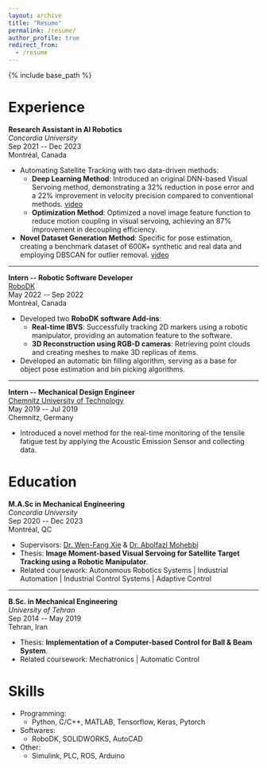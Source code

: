 ```yaml
---
layout: archive
title: "Resume"
permalink: /resume/
author_profile: true
redirect_from:
  - /resume
---
```


{% include base_path %}

# Experience

**Research Assistant in AI Robotics**  
*Concordia University*  
Sep 2021 -- Dec 2023  
Montréal, Canada

- Automating Satellite Tracking with two data-driven methods:
  - **Deep Learning Method**: Introduced an original DNN-based Visual Servoing method, demonstrating a 32% reduction in pose error and a 22% improvement in velocity precision compared to conventional methods. [video](https://youtube.com/shorts/YN21YdWbZBo?feature=share)
  - **Optimization Method**: Optimized a novel image feature function to reduce motion coupling in visual servoing, achieving an 87% improvement in decoupling efficiency.
- **Novel Dataset Generation Method**: Specific for pose estimation, creating a benchmark dataset of 600K+ synthetic and real data and employing DBSCAN for outlier removal. [video](https://youtu.be/bw6qgphflkY)

---

**Intern -- Robotic Software Developer**  
[RoboDK](https://robodk.com/)  
May 2022 -- Sep 2022  
Montréal, Canada

- Developed two **RoboDK software Add-ins**:
  - **Real-time IBVS**: Successfully tracking 2D markers using a robotic manipulator, providing an automation feature to the software.
  - **3D Reconstruction using RGB-D cameras**: Retrieving point clouds and creating meshes to make 3D replicas of items.
- Developed an automatic bin filling algorithm, serving as a base for object pose estimation and bin picking algorithms.

---

**Intern -- Mechanical Design Engineer**  
[Chemnitz University of Technology](https://www.tu-chemnitz.de/index.html.en)  
May 2019 -- Jul 2019  
Chemnitz, Germany

- Introduced a novel method for the real-time monitoring of the tensile fatigue test by applying the Acoustic Emission Sensor and collecting data.

# Education

**M.A.Sc in Mechanical Engineering**  
*Concordia University*  
Sep 2020 -- Dec 2023  
Montréal, QC

- Supervisors: [Dr. Wen-Fang Xie](https://www.concordia.ca/faculty/wen-fang-xie.html) & [Dr. Abolfazl Mohebbi](https://abolfazlmohebbi.github.io/)
- Thesis: **Image Moment-based Visual Servoing for Satellite Target Tracking using a Robotic Manipulator**.
- Related coursework: Autonomous Robotics Systems \| Industrial Automation \| Industrial Control Systems \| Adaptive Control

---

**B.Sc. in Mechanical Engineering**  
*University of Tehran*  
Sep 2014 -- May 2019  
Tehran, Iran

- Thesis: **Implementation of a Computer-based Control for Ball & Beam System**.
- Related coursework: Mechatronics \| Automatic Control

Skills
======
* Programming:
  * Python, C/C++, MATLAB, Tensorflow, Keras, Pytorch
* Softwares:
  * RoboDK, SOLIDWORKS, AutoCAD
* Other:
  * Simulink, PLC, ROS, Arduino 
<!--
Education
======
* M.A.Sc in Mechanical Engineering, Concordia University, 2024
* B.Sc. in Mechanical Engineering, University of Tehran, 2019

Work experience
======
* Spring 2024: Academic Pages Collaborator
  * Github University
  * Duties includes: Updates and improvements to template
  * Supervisor: The Users

* Fall 2015: Research Assistant
  * Github University
  * Duties included: Merging pull requests
  * Supervisor: Professor Hub

* Summer 2015: Research Assistant
  * Github University
  * Duties included: Tagging issues
  * Supervisor: Professor Git
  
Skills
======
* Skill 1
* Skill 2
  * Sub-skill 2.1
  * Sub-skill 2.2
  * Sub-skill 2.3
* Skill 3

Publications
======
  <ul>{% for post in site.publications reversed %}
    {% include archive-single-cv.html %}
  {% endfor %}</ul>
  
Talks
======
  <ul>{% for post in site.talks reversed %}
    {% include archive-single-talk-cv.html  %}
  {% endfor %}</ul>
  
Teaching
======
  <ul>{% for post in site.teaching reversed %}
    {% include archive-single-cv.html %}
  {% endfor %}</ul>
  
Service and leadership
======
* Currently signed in to 43 different slack teams
-->
